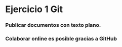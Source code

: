 # Ejercicio 1 Git
### Publicar documentos con texto plano.
### Colaborar online es posible gracias a GitHub